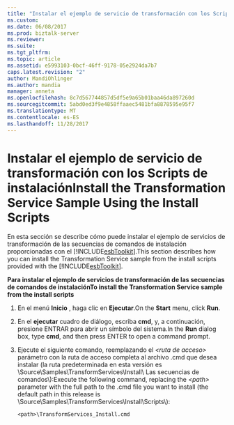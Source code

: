 ```yaml
---
title: "Instalar el ejemplo de servicio de transformación con los Scripts de instalación | Documentos de Microsoft"
ms.custom: 
ms.date: 06/08/2017
ms.prod: biztalk-server
ms.reviewer: 
ms.suite: 
ms.tgt_pltfrm: 
ms.topic: article
ms.assetid: e5993103-0bcf-46ff-9178-05e2924da7b7
caps.latest.revision: "2"
author: MandiOhlinger
ms.author: mandia
manager: anneta
ms.openlocfilehash: 8c7d567744857d5df5e9a65b01baa46da897260d
ms.sourcegitcommit: 5abd0ed3f9e4858ffaaec5481bfa8878595e95f7
ms.translationtype: MT
ms.contentlocale: es-ES
ms.lasthandoff: 11/28/2017
---
```

# <a name="install-the-transformation-service-sample-using-the-install-scripts"></a><span data-ttu-id="eb2f4-102">Instalar el ejemplo de servicio de transformación con los Scripts de instalación</span><span class="sxs-lookup"><span data-stu-id="eb2f4-102">Install the Transformation Service Sample Using the Install Scripts</span></span>
<span data-ttu-id="eb2f4-103">En esta sección se describe cómo puede instalar el ejemplo de servicios de transformación de las secuencias de comandos de instalación proporcionadas con el [!INCLUDE[esbToolkit](../includes/esbtoolkit-md.md)].</span><span class="sxs-lookup"><span data-stu-id="eb2f4-103">This section describes how you can install the Transformation Service sample from the install scripts provided with the [!INCLUDE[esbToolkit](../includes/esbtoolkit-md.md)].</span></span>  
  
 <span data-ttu-id="eb2f4-104">**Para instalar el ejemplo de servicios de transformación de las secuencias de comandos de instalación**</span><span class="sxs-lookup"><span data-stu-id="eb2f4-104">**To install the Transformation Service sample from the install scripts**</span></span>  
  
1.  <span data-ttu-id="eb2f4-105">En el menú **Inicio** , haga clic en **Ejecutar**.</span><span class="sxs-lookup"><span data-stu-id="eb2f4-105">On the **Start** menu, click **Run**.</span></span>  
  
2.  <span data-ttu-id="eb2f4-106">En el **ejecutar** cuadro de diálogo, escriba **cmd**, y, a continuación, presione ENTRAR para abrir un símbolo del sistema.</span><span class="sxs-lookup"><span data-stu-id="eb2f4-106">In the **Run** dialog box, type **cmd**, and then press ENTER to open a command prompt.</span></span>  
  
3.  <span data-ttu-id="eb2f4-107">Ejecute el siguiente comando, reemplazando el  *\<ruta de acceso\>*  parámetro con la ruta de acceso completa al archivo .cmd que desea instalar (la ruta predeterminada en esta versión es \Source\Samples\TransformServices\Install\ Las secuencias de comandos\\):</span><span class="sxs-lookup"><span data-stu-id="eb2f4-107">Execute the following command, replacing the *\<path\>* parameter with the full path to the .cmd file you want to install (the default path in this release is \Source\Samples\TransformServices\Install\Scripts\\):</span></span>  
  
    ```  
    <path>\TransformServices_Install.cmd  
    ```